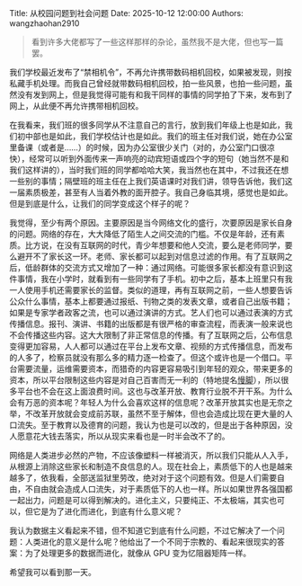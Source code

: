 Title: 从校园问题到社会问题
Date: 2025-10-12 12:00:00
Authors: wangzhaohan2910

> 看到许多大佬都写了一些这样那样的杂论，虽然我不是大佬，但也写一篇罢。

我们学校最近发布了“禁相机令”，不再允许携带数码相机回校，如果被发现，则按私藏手机处理。而我自己曾经就带数码相机回校，拍一些风景，也拍一些问题，虽然没有发到网上，但是我觉得可能有和我干同样的事情的同学拍了下来，发布到了网上，从此便不再允许携带相机回校。

在我看来，我们班的很多同学从不注意自己的言行，放到我们年级上也是如此，我们初中部也是如此，我们学校估计也是如此。我们的班主任对我们说，她在办公室里备课（或者是……）的时候，因为办公室很少关门（对的，办公室门口很凉快），经常可以听到外面传来一声响亮的动宾短语或四个字的短句（她当然不是和我们这样讲的），当时我们班的同学都哈哈大笑，我当然也在其中，不过我还在想一些别的事情；隔壁班的班主任在上我们英语课时对我们讲，领导告诉他，我们这一届素质极差，甚至有人当着外教的面开腔子。我自己身临其境，感觉也是如此。但是到底是什么，让我们的同学变成这个样子的呢？

我觉得，至少有两个原因。主要原因是当今网络文化的盛行，次要原因是家长自身的问题。网络的存在，大大降低了陌生人之间交流的门槛。不仅是年龄，还有素质。比方说，在没有互联网的时代，青少年想要和他人交流，要么是老师同学，要么避开不了家长这一环。老师、家长都可以起到对信息过滤的作用。有了互联网之后，低龄群体的交流方式又增加了一种：通过网络。可能很多家长都没有意识到这件事情，我在小学时，就看到有一些同学有了手机。初中之后，基本上班里只有我一人使用手机还需要家长的监督。类似的道理，再有互联网之前，一些人想要告诉公众什么事情，基本上都要通过报纸、刊物之类的发表文章，或者自己出版书籍；如果是专家学者政客之流，也可以通过演讲的方式。艺人们也可以通过表演的方式传播信息。报刊、演讲、书籍的出版都是有很严格的审查流程，而表演一般来说也不会传播这些内容。这大大限制了非正常信息的传播。有了互联网之后，公布信息变得更加容易，人人都可以通过在平台上发布文章、视频的方式传播信息，而发布的人多了，检察员就没有那么多的精力逐一检查了。但这个或许也是一个借口。平台需要流量，运维需要资本，而猎奇的内容更容易吸引到年轻的观众，带来更多的资本，所以平台限制这些内容是对自己百害而无一利的（特地提名[慢脚](https://www.kuaishou.com/)），所以很多平台也不会在这上面浪费时间。这也与改革开放、教育行业脱不开干系。为什么会有万恶的资本呢？年轻人为什么会喜欢这样的信息呢？改革开放其实也是无奈之举，不改革开放就会变成前苏联，虽然不至于解体，但也会造成比现在更大量的人口流失。至于教育以及德育的问题，我认为也是可以改的，但是出于各种原因，没人愿意花大钱去落实，所以从现实来看也是一时半会改不了的。

网络是人类进步必然的产物，不应该像塑料一样被消灭，所以我们只能从人入手，从根源上消除这些家长和制造不良信息的人。现在社会上，素质低下的人也是越来越多了，依我看，全部送监狱里劳改，绝对对于这个问题有效。但是人们需要自由，不自由就会造成人口流失，对于素质低下的人也一样。所以如果世界各强国都一起出力，问题是可以得到解决的。进化主义，只要纯正、不太极端，其实也可以，但它是为了进化而进化，到底有什么意义呢？

我认为数据主义看起来不错，但不知道它到底有什么问题，不过它解决了一个问题：人类进化的意义是什么呢？他给出了一个不同于宗教的、看起来很现实的答案：为了处理更多的数据而进化，就像从 GPU 变为忆阻器矩阵一样。

希望我可以看到那一天。
